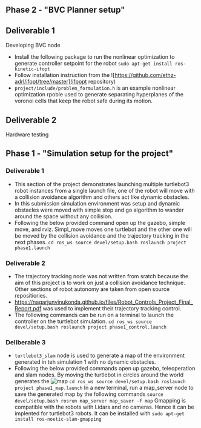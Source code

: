 ## Phase 2 - "BVC Planner setup"
## Deliverable 1
Developing BVC node
- Install the following package to run the nonlinear optimization to generate controller setpoint for the robot
`sudo apt-get install ros-kinetic-ifopt`
- Follow installation instruction from the ![https://github.com/ethz-adrl/ifopt/tree/master](ifpopt repository)
- `project/include/problem_formulation.h` is an example nonlinear optimization rpoble used to generate separating hyperplanes of the voronoi cells that keep the robot safe during its motion.
## Deliverable 2
Hardware testing

## Phase 1 - "Simulation setup for the project"
### Deliverable 1
- This section of the project demonstrates launching multiple turtlebot3 robot instances from a single launch file, one of the robot will move with a collision avoidance algorithm and others act like dynamic obstacles. 
- In this submission simulation environment was setup and dynamic obstacles were moved with simple stop and go algorithm to wander around the space without any collision. 
- Following the below provided command open up the gazebo, simple move, and rviz. Simpl_move moves one turtlebot and the other one will be moved by the collision avoidance and the trajectory tracking in the next phases.
`
cd ros_ws
source devel/setup.bash
roslaunch project phase1.launch
`
### Deliverable 2
- The trajectory tracking node was not written from sratch because the aim of this project is to work on just a collision avoidance technique. Other sections of robot autonomy are taken from open source repositiories. 
- https://nagarjunvinukonda.github.io/files/Robot_Controls_Project_Final_Report.pdf was used to implement their trajectory tracking control.
- The following commands can be run on a terminal to launch the controller on the turtlebot simulation.
`
cd ros_ws
source devel/setup.bash
roslaunch project phase1_control.launch
`
### Deliberable 3
- `turtlebot3_slam` node is used to generate a map of the environment generated in teh simulation 1 with no dynamic obstacles.
- Following the below provided commands open up gazebo, teleoperation and slam nodes. By moving the turtlebot in circles around the world generates the ![map](/images/map.pgm) 
`
cd ros_ws
source devel/setup.bash
roslaunch project phase1_map.launch
`
In a new terminal, run a map_server node to save the generated map by the following commands
`
source devel/setup.bash
rosrun map_server map_saver -f map
`
Gmapping is compatible with the robots with Lidars and no cameras. Hence it can be implented for turtlebot3 robots. It can be installed with
`sudo apt-get install ros-noetic-slam-gmapping`